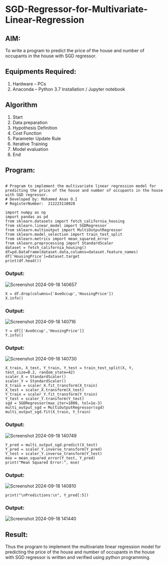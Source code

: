 # SGD-Regressor-for-Multivariate-Linear-Regression

## AIM:
To write a program to predict the price of the house and number of occupants in the house with SGD regressor.

## Equipments Required:
1. Hardware – PCs
2. Anaconda – Python 3.7 Installation / Jupyter notebook

## Algorithm
1. Start
2. Data preparation
3. Hypothesis Definition
4. Cost Function
5. Parameter Update Rule
6. Iterative Training
7. Model evaluation
8. End

## Program:
```

# Program to implement the multivariate linear regression model for predicting the price of the house and number of occupants in the house with SGD regressor.
# Developed by: Mohamed Anas O.I
# RegisterNumber:  212223110028

import numpy as np
import pandas as pd
from sklearn.datasets import fetch_california_housing
from sklearn.linear_model import SGDRegressor
from sklearn.multioutput import MultiOutputRegressor
from sklearn.model_selection import train_test_split
from sklearn.metrics import mean_squared_error
from sklearn.preprocessing import StandardScaler
dataset = fetch_california_housing()
df=pd.DataFrame(dataset.data,columns=dataset.feature_names)
df['HousingPrice']=dataset.target
print(df.head())
```
### Output:
![Screenshot 2024-09-18 140657](https://github.com/user-attachments/assets/f2b2d0ee-c3da-40ff-8bcf-d0fa21323771)

```
X = df.drop(columns=['AveOccup','HousingPrice'])
X.info()
```
### Output:
![Screenshot 2024-09-18 140716](https://github.com/user-attachments/assets/9fb3edb4-7ebc-4fdb-aa22-6acdfb122769)

```
Y = df[['AveOccup','HousingPrice']]
Y.info()
```
### Output:
![Screenshot 2024-09-18 140730](https://github.com/user-attachments/assets/cc877459-dd2b-451d-bce6-5b4ccb6f9593)

```
X_train, X_test, Y_train, Y_test = train_test_split(X, Y, test_size=0.2, random_state=42)
scaler_X = StandardScaler()
scaler_Y = StandardScaler()
X_train = scaler_X.fit_transform(X_train)
X_test = scaler_X.transform(X_test)
Y_train = scaler_Y.fit_transform(Y_train)
Y_test = scaler_Y.transform(Y_test)
sgd = SGDRegressor(max_iter=1000, tol=1e-3)
multi_output_sgd = MultiOutputRegressor(sgd)
multi_output_sgd.fit(X_train, Y_train)
```
### Output:
![Screenshot 2024-09-18 140749](https://github.com/user-attachments/assets/d70475a1-0572-4cae-ae91-142193b975c2)

```
Y_pred = multi_output_sgd.predict(X_test)
Y_pred = scaler_Y.inverse_transform(Y_pred)
Y_test = scaler_Y.inverse_transform(Y_test)
mse = mean_squared_error(Y_test, Y_pred)
print("Mean Squared Error:", mse)
```
### Output:
![Screenshot 2024-09-18 140810](https://github.com/user-attachments/assets/6dc70639-f76d-4b11-bf1b-33a9d6503bc1)

```
print("\nPredictions:\n", Y_pred[:5])
```
### Output:
![Screenshot 2024-09-18 141440](https://github.com/user-attachments/assets/7661c368-1f4c-4ac7-a698-e5bc33a049ce)





## Result:
Thus the program to implement the multivariate linear regression model for predicting the price of the house and number of occupants in the house with SGD regressor is written and verified using python programming.
